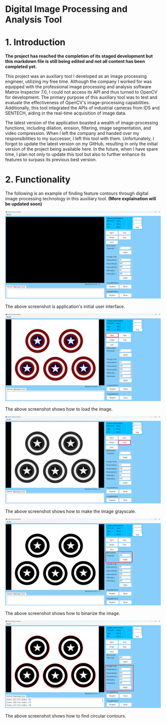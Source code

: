 # Digital Image Processing and Analysis Tool

# 1. Introduction

**The project has reached the completion of its staged development but this markdown file is still being edited and not all content has been completed yet.**

This project was an auxiliary tool I developed as an image processing engineer, utilizing my free time. Although the company I worked for was equipped with the professional image processing and analysis software Matrox Inspector 7.0, I could not access its API and thus turned to OpenCV for development. The primary purpose of this auxiliary tool was to test and evaluate the effectiveness of OpenCV's image-processing capabilities. Additionally, this tool integrated the APIs of industrial cameras from IDS and SENTECH, aiding in the real-time acquisition of image data.

The latest version of the application boasted a wealth of image-processing functions, including dilation, erosion, filtering, image segmentation, and video compression. When I left the company and handed over my responsibilities to my successor, I left this tool with them. Unfortunately, I forgot to update the latest version on my GitHub, resulting in only the initial version of the project being available here. In the future, when I have spare time, I plan not only to update this tool but also to further enhance its features to surpass its previous best version.

# 2. Functionality 

The following is an example of finding feature contours through digital image processing technology in this auxiliary tool. **(More explaination will be updated soon)**

![Image Error](./Other/Image/image_01.png)

The above screenshot is application's initial user interface.

![Image Error](./Other/Image/image_02.png)

The above screenshot shows how to load the image.

![Image Error](./Other/Image/image_03.png)

The above screenshot shows how to make the image grayscale.

![Image Error](./Other/Image/image_04.png)

The above screenshot shows how to binarize the image.

![Image Error](./Other/Image/image_05.png)

The above screenshot shows how to find circular contours.
